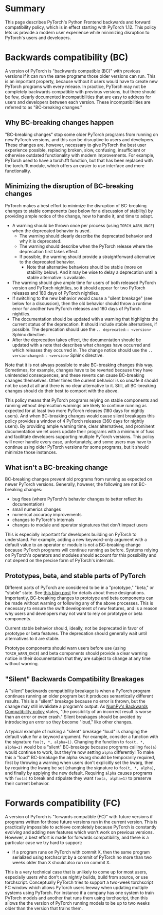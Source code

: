 # Summary

This page describes PyTorch's Python Frontend backwards and forward compatibility policy, which is in effect starting with PyTorch 1.12. This policy lets us provide a modern user experience while minimizing disruption to PyTorch's users and developers. 

# Backwards compatibility (BC)

A version of PyTorch is "backwards compatible (BC)" with previous versions if it can run the same programs those older versions can run. This is an important property, because without it users would have to create new PyTorch programs with every release. In practice, PyTorch may not be completely backwards compatible with previous versions, but there should be few, clearly documented incompatibilities that are easy to address for users and developers between each version. These incompatibilities are referred to as "BC-breaking changes."

## Why BC-breaking changes happen

"BC-breaking changes" stop some older PyTorch programs from running on new PyTorch versions, and this can be disruptive to users and developers. These changes are, however, necessary to give PyTorch the best user experience possible, replacing broken, slow, confusing, insufficient or otherwise outdated functionality with modern improvements. For example, PyTorch used to have a torch.fft function, but that has been replaced with the torch.fft module, which offers an easier to use interface and more functionality. 

## Minimizing the disruption of BC-breaking changes

PyTorch makes a best effort to minimize the disruption of BC-breaking changes to stable components (see below for a discussion of stability) by providing ample notice of the change, how to handle it, and time to adapt.

- A warning should be thrown once per process (using `TORCH_WARN_ONCE`) when the deprecated behavior is used.
  - The warning should clearly describe the deprecated behavior and why it is deprecated.
  - The warning should describe when the PyTorch release where the deprecation first takes effect.
  - If possible, the warning should provide a straightforward alternative to the deprecated behavior.
    - Note that alternative behaviors should be stable (more on stability below). And it may be wise to delay a deprecation until a stable alternative is available.
- The warning should give ample time for users of both released PyTorch version and PyTorch nightlies, so it should appear for two PyTorch releases and 180 days of PyTorch nightlies.
- If switching to the new behavior would cause a "silent breakage" (see below for a discussion), then the old behavior should throw a runtime error for another two PyTorch releases and 180 days of PyTorch nightlies.
- The documentation should be updated with a warning that highlights the current status of the deprecation. It should include stable alternatives, if possible. The deprecation should use the `.. deprecated:: <version>` Sphinx directive.
- After the deprecation takes effect, the documentation should be updated with a note that describes what changes have occurred and which releases they occurred in. The change notice should use the `.. versionchanged:: <version>` Sphinx directive.

Note that it is not always possible to make BC-breaking changes this way. Sometimes, for example, changes have to be reverted because they have unintended consequences, and these reverts can cause BC-breaking changes themselves. Other times the current behavior is so unsafe it should not be used at all and there is no clear alternative to it. Still, all BC-breaking changes should do their best to comport with the above. 

This policy means that PyTorch programs relying on stable components and running without deprecation warnings are likely to continue running as expected for at least two more PyTorch releases (180 days for nightly users). And when BC-breaking changes would cause silent breakages this policy provides a window of 4 PyTorch releases (360 days for nightly users). By providing ample warning time, clear alternatives, and prominent documentation we let users update their programs with a minimum of fuss and facilitate developers supporting multiple PyTorch versions. This policy will never handle every case, unfortunately, and some users may have to continue using older PyTorch versions for some programs, but it should minimize those instances.

## What isn't a BC-breaking change

BC-breaking changes prevent old programs from running as expected on newer PyTorch versions. Generally, however, the following are not BC-breaking changes:

* bug fixes (where PyTorch's behavior changes to better reflect its documentation)
* small numerics changes
* numerical accuracy improvements
* changes to PyTorch's internals
* changes to module and operator signatures that don't impact users

This is especially important for developers building on PyTorch to understand. For example, adding a new keyword-only argument with a default value to an operator or module is not a BC-breaking change because PyTorch programs will continue running as before. Systems relying on PyTorch's operators and modules should account for this possibility and not depend on the precise form of PyTorch's internals.

## Prototypes, beta, and stable parts of PyTorch

Different parts of PyTorch are considered to be in a "prototype," "beta," or "stable" state. See [this blog post](https://pytorch.org/blog/pytorch-feature-classification-changes/) for details about these designations. Importantly, BC-breaking changes to prototype and beta components can be made without warning or following any of the above processes. This is necessary to ensure the swift development of new features, and is a reason why users and developers may not want to rely on prototype or beta components.

Current stable behavior should, ideally, not be deprecated in favor of prototype or beta features. The deprecation should generally wait until alternatives to it are stable. 

Prototype components should warn users before use (using `TORCH_WARN_ONCE`) and beta components should provide a clear warning notice in their documentation that they are subject to change at any time without warning.

## "Silent" Backwards Compatibility Breakages

A "silent" backwards compatibility breakage is when a PyTorch program continues running an older program but it produces semantically different results. This is a "silent" breakage because no error is thrown, but the change may still invalidate a program's output. As [NumPy's Backwards Compatibility policy](https://numpy.org/neps/nep-0023-backwards-compatibility.html) states, "the possibility of an incorrect result is worse than an error or even crash." Silent breakages should be avoided by introducing an error so they become "loud," like other changes.

A typical example of making a "silent" breakage "loud" is changing the default value for a keyword argument. For example, consider a function with the signature `foo(t, *, alpha=1)`. Changing the function to `foo(t, *, alpha=2)` would be a "silent" BC-breakage because programs calling `foo(a)` would continue to work, but they're now setting `alpha` differently! To make this a "loud" BC-breakage the alpha kwarg should be temporarily required, first by throwing a warning when users don't explicitly set the kwarg, then by requiring the kwarg be set (changing the signature to `foo(t, *, alpha)`, and finally by applying the new default. Requiring `alpha` causes programs with `foo(a)` to break and stipulate they want `foo(a, alpha=1)` to preserve their current behavior.

# Forwards compatibility (FC)

A version of PyTorch is "forwards compatible (FC)" with future versions if programs written for those future versions run in the current version. This is practically impossible to achieve completely because PyTorch is constantly evolving and adding new features which won't work on previous versions. However, a best effort is made for forwards compatibility, and there is a particular case we try hard to support:

* If a program runs on PyTorch with commit X, then the same program serialized using torchscript by a commit of PyTorch no more than two weeks older than X should also run on commit X.

This is a very technical case that is unlikely to come up for most users, especially users who don't use nightly builds, build from source, or use torchscript. Conceptually PyTorch tries to support a two-week torchscript FC window which allows PyTorch users leeway when updating multiple systems using PyTorch. For instance if a company has one system to train PyTorch models and another that runs them using torchscript, then this allows the the version of PyTorch running models to be up to two weeks older than the version that trains them.